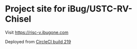 # Project site for iBug/USTC-RV-Chisel

Visit <https://risc-v.ibugone.com>

Deployed from [CircleCI build 219](https://circleci.com/gh/iBug/USTC-RV-Chisel/219)
